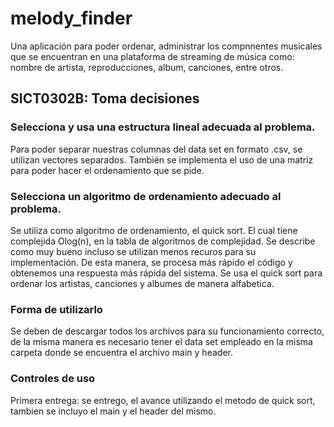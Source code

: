 # melody_finder
Una aplicación para poder ordenar, administrar los compnnentes musicales que se encuentran en una plataforma de streaming de música como: nombre de artista, reproducciones, album, canciones, entre otros.
## SICT0302B: Toma decisiones 
### Selecciona y usa una estructura lineal adecuada al problema.
Para poder separar nuestras columnas del data set en formato .csv, se utilizan vectores separados. También se implementa el uso de una matriz para poder hacer el ordenamiento que se pide.
### Selecciona un algoritmo de ordenamiento adecuado al problema.
Se utiliza como algoritmo de ordenamiento, el quick sort. El cual tiene complejida Olog(n), en la tabla de algoritmos de complejidad. Se describe como muy bueno incluso se utilizan menos recuros para su implementación. De esta manera, se procesa más rápido el código y obtenemos una respuesta más rápida del sistema. Se usa el quick sort para ordenar los artistas, canciones y albumes de manera alfabetica.
### Forma de utilizarlo
Se deben de descargar todos los archivos para su funcionamiento correcto, de la misma manera es necesario tener el data set empleado en la misma carpeta donde se encuentra el archivo main y header.
### Controles de uso
Primera entrega: se entrego, el avance utilizando el metodo de quick sort, tambien se incluyo el main y el header del mismo.

